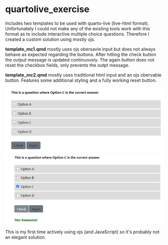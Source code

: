 # quartolive_exercise

Includes two templates to be used with quarto-live (live-html format).
Unfortunately I could not make any of the existing tools work with this format as to include interactive multiple choice questions.
Therefore I created a custom solution using mostly ojs.

**template_mc1.qmd** mostly uses ojs obersavle input but does not always behave as expected regarding the buttons.
After hitting the check button the output message is updated continuously.
The again button does not reset the checkbox fields, only prevents the outpt message.

**template_mc2.qmd** mostly uses traditional html input and an ojs obervable button.
Features some additional styling and a fully working reset button.

![Screenshot of MCQuestion](mcquestion.jpg)
![Screenshot of MCQuestion after check](mcquestion_2.jpg)

This is my first time actively using ojs (and JavaScript) so it's probably not an elegant solution.
